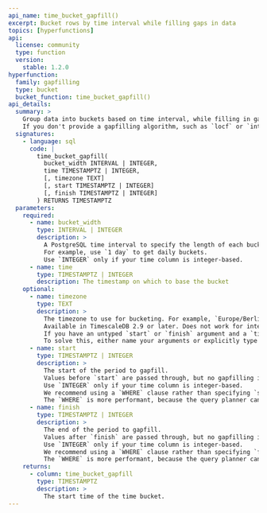 ```yaml
---
api_name: time_bucket_gapfill()
excerpt: Bucket rows by time interval while filling gaps in data
topics: [hyperfunctions]
api:
  license: community
  type: function
  version:
    stable: 1.2.0
hyperfunction:
  family: gapfilling
  type: bucket
  bucket_function: time_bucket_gapfill()
api_details:
  summary: >
    Group data into buckets based on time interval, while filling in gaps of missing data.
    If you don't provide a gapfilling algorithm, such as `locf` or `interpolate`, gaps are left as `NULL` in the returned data.
  signatures:
    - language: sql
      code: |
        time_bucket_gapfill(
          bucket_width INTERVAL | INTEGER,
          time TIMESTAMPTZ | INTEGER,
          [, timezone TEXT]
          [, start TIMESTAMPTZ | INTEGER]
          [, finish TIMESTAMPTZ | INTEGER]
        ) RETURNS TIMESTAMPTZ
  parameters:
    required:
      - name: bucket_width
        type: INTERVAL | INTEGER
        description: >
          A PostgreSQL time interval to specify the length of each bucket.
          For example, use `1 day` to get daily buckets.
          Use `INTEGER` only if your time column is integer-based.
      - name: time
        type: TIMESTAMPTZ | INTEGER
        description: The timestamp on which to base the bucket
    optional:
      - name: timezone
        type: TEXT
        description: >
          The timezone to use for bucketing. For example, `Europe/Berlin`.
          Available in TimescaleDB 2.9 or later. Does not work for integer-based time.
          If you have an untyped `start` or `finish` argument and a `timezone` argument, you might run into a problem where you are not passing your arguments for the parameter that you expect.
          To solve this, either name your arguments or explicitly type cast them.
      - name: start
        type: TIMESTAMPTZ | INTEGER
        description: >
          The start of the period to gapfill.
          Values before `start` are passed through, but no gapfilling is performed.
          Use `INTEGER` only if your time column is integer-based.
          We recommend using a `WHERE` clause rather than specifying `start`, which is a legacy option.
          The `WHERE` is more performant, because the query planner can filter out chunks by constraint exclusion.
      - name: finish
        type: TIMESTAMPTZ | INTEGER
        description: >
          The end of the period to gapfill.
          Values after `finish` are passed through, but no gapfilling is performed.
          Use `INTEGER` only if your time column is integer-based.
          We recommend using a `WHERE` clause rather than specifying `finish`, which is a legacy option.
          The `WHERE` is more performant, because the query planner can filter out chunks by constraint exclusion.
    returns:
      - column: time_bucket_gapfill
        type: TIMESTAMPTZ
        description: >
          The start time of the time bucket.
---
```


